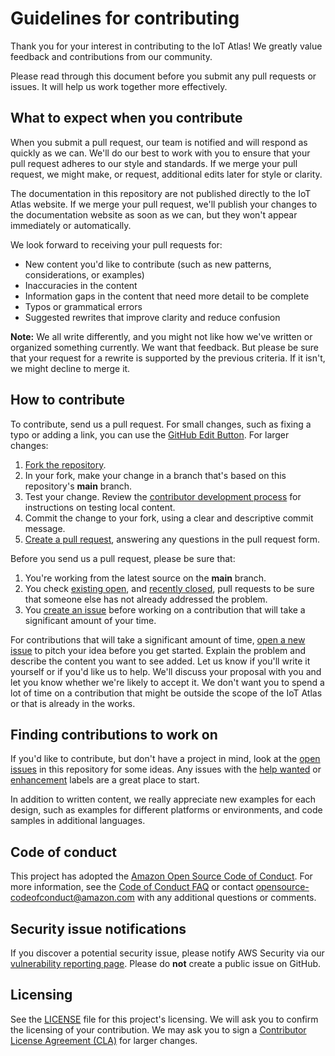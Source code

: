 # Guidelines for contributing

Thank you for your interest in contributing to the IoT Atlas! We greatly value feedback and contributions from our community.

Please read through this document before you submit any pull requests or issues. It will help us work together more effectively.

## What to expect when you contribute

When you submit a pull request, our team is notified and will respond as quickly as we can. We'll do our best to work with you to ensure that your pull request adheres to our style and standards. If we merge your pull request, we might make, or request, additional edits later for style or clarity.

The documentation in this repository are not published directly to the IoT Atlas website. If we merge your pull request, we'll publish your changes to the documentation website as soon as we can, but they won't appear immediately or automatically.

We look forward to receiving your pull requests for:

- New content you'd like to contribute (such as new patterns, considerations, or examples)
- Inaccuracies in the content
- Information gaps in the content that need more detail to be complete
- Typos or grammatical errors
- Suggested rewrites that improve clarity and reduce confusion

**Note:** We all write differently, and you might not like how we've written or organized something currently. We want that feedback. But please be sure that your request for a rewrite is supported by the previous criteria. If it isn't, we might decline to merge it.

## How to contribute

To contribute, send us a pull request. For small changes, such as fixing a typo or adding a link, you can use the [GitHub Edit Button](https://blog.github.com/2011-04-26-forking-with-the-edit-button/). For larger changes:

1. [Fork the repository](https://help.github.com/articles/fork-a-repo/).
2. In your fork, make your change in a branch that's based on this repository's **main** branch.
3. Test your change. Review the [contributor development process](https://github.com/aws/iot-atlas/blob/main/src/README.md) for instructions on testing local content.
4. Commit the change to your fork, using a clear and descriptive commit message.
5. [Create a pull request](https://help.github.com/articles/creating-a-pull-request-from-a-fork/), answering any questions in the pull request form.

Before you send us a pull request, please be sure that:

1. You're working from the latest source on the **main** branch.
2. You check [existing open](https://github.com/aws/iot-atlas/pulls), and [recently closed](https://github.com/aws/iot-atlas/pulls?q=is%3Apr+is%3Aclosed), pull requests to be sure that someone else has not already addressed the problem.
3. You [create an issue](https://github.com/aws/iot-atlas/issues/new) before working on a contribution that will take a significant amount of your time.

For contributions that will take a significant amount of time, [open a new issue](https://github.com/aws/iot-atlas/issues/new) to pitch your idea before you get started. Explain the problem and describe the content you want to see added. Let us know if you'll write it yourself or if you'd like us to help. We'll discuss your proposal with you and let you know whether we're likely to accept it. We don't want you to spend a lot of time on a contribution that might be outside the scope of the IoT Atlas or that is already in the works.

## Finding contributions to work on

If you'd like to contribute, but don't have a project in mind, look at the [open issues](https://github.com/aws/iot-atlas/issues) in this repository for some ideas. Any issues with the [help wanted](https://github.com/aws/iot-atlas/labels/help%20wanted) or [enhancement](https://github.com/aws/iot-atlas/labels/enhancement) labels are a great place to start.

In addition to written content, we really appreciate new examples for each design, such as examples for different platforms or environments, and code samples in additional languages.

## Code of conduct

This project has adopted the [Amazon Open Source Code of Conduct](https://aws.github.io/code-of-conduct). For more information, see the [Code of Conduct FAQ](https://aws.github.io/code-of-conduct-faq) or contact [opensource-codeofconduct@amazon.com](mailto:opensource-codeofconduct@amazon.com) with any additional questions or comments.

## Security issue notifications

If you discover a potential security issue, please notify AWS Security via our [vulnerability reporting page](http://aws.amazon.com/security/vulnerability-reporting/). Please do **not** create a public issue on GitHub.

## Licensing

See the [LICENSE](https://github.com/aws/iot-atlas/blob/main/LICENSE) file for this project's licensing. We will ask you to confirm the licensing of your contribution. We may ask you to sign a [Contributor License Agreement (CLA)](http://en.wikipedia.org/wiki/Contributor_License_Agreement) for larger changes.
